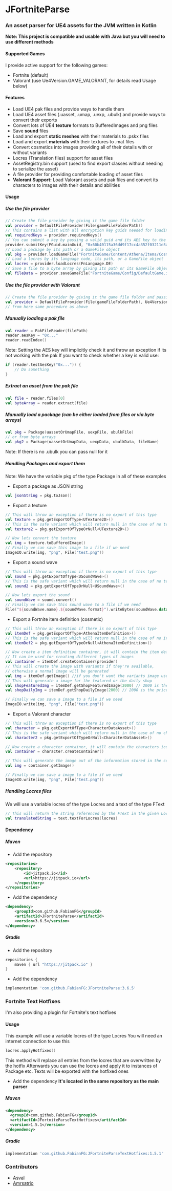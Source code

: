 # JFortniteParse

### An asset parser for UE4 assets for the JVM written in Kotlin

**Note: This project is compatible and usable with Java but you will need to use different methods**
#### Supported Games
I provide active support for the following games:
- Fortnite (default)
- Valorant (use Ue4Version.GAME_VALORANT, for details read Usage below)
#### Features
- Load UE4 pak files and provide ways to handle them
- Load UE4 asset files (.uasset, .umap, .uexp, .ubulk) and provide ways to convert their exports
- Convert lots of UE4 **texture** formats to BufferedImages and png files
- Save **sound** files
- Load and export **static meshes** with their materials to .pskx files
- Load and export **materials** with their textures to .mat files
- Convert cosmetics into images providing all of their details with or without variants
- Locres (Translation files) support for asset files
- AssetRegistry.bin support (used to find export classes without needing to serialize the asset)
- A file provider for providing comfortable loading of asset files
- **Valorant Support:** Load Valorant assets and pak files and convert its characters to images with their details and abilities
#### Usage
##### Use the file provider
```kotlin
// Create the file provider by giving it the game file folder
val provider = DefaultFileProvider(File(gameFileFolderPath))
// This contains a list with all encryption key guids needed for loading the pak files  
val requiredKeys = provider.requiredKeys() 
// You can submit a key by passing a valid guid and its AES key to the submitKey method
provider.submitKey(FGuid.mainGuid, "0x60b40115a36dd9f17cc4a352f03211e3a859ac664fef7e7200930f849fd8a980")  
// Load a package by its path or a GameFile object
val pkg = provider.loadGameFile("FortniteGame/Content/Athena/Items/Cosmetics/Characters/CID_144_Athena_Commando_M_SoccerDudeA.uasset") 
// Load a locres by its language code, its path, or a GameFile object
val locres = provider.loadLocres(FnLanguage.DE)
// Save a file to a byte array by giving its path or its GameFile object
val fileData = provider.saveGameFile("FortniteGame/Config/DefaultGame.ini")
```
##### Use the file provider with Valorant
```kotlin
// Create the file provider by giving it the game file folder and passing Valorant as game
val provider = DefaultFileProvider(File(gameFileFolderPath), Ue4Version.GAME_VALORANT)
// from here same procedure as above
```
##### Manually loading a pak file
```kotlin
val reader = PakFileReader(filePath)  
reader.aesKey = "0x..."  
reader.readIndex()
```
Note: Setting the AES key will implicitly check it and throw an exception if its not working with the pak
If you want to check whether a key is valid use:
```kotlin
if (reader.testAesKey("0x...")) {
    // Do something
}
```
##### Extract an asset from the pak file
```kotlin
val file = reader.files[0]
val byteArray = reader.extract(file)
```
##### Manually load a package (can be either loaded from files or via byte arrays)
```kotlin
val pkg = Package(uassetOrUmapFile, uexpFile, ubulkFile)
// or from byte arrays
val pkg2 = Package(uassetOrUmapData, uexpData, ubulkData, fileName)
```
Note: If there is no .ubulk you can pass null for it

##### Handling Packages and export them
Note: We have the variable pkg of the type Package in all of these examples

- Export a package as JSON string
```kotlin
val jsonString = pkg.toJson()
``` 
- Export a texture
```kotlin
// This will throw an exception if there is no export of this type
val texture = pkg.getExportOfType<UTexture2D>()
// This is the safe variant which will return null in the case of no texture export
val texture2 = pkg.getExportOfTypeOrNull<UTexture2D>()

// Now lets convert the texture
val img = texture.toBufferedImage()
// Finally we can save this image to a file if we need
ImageIO.write(img, "png", File("test.png"))
```
- Export a sound wave
```kotlin
// This will throw an exception if there is no export of this type
val sound = pkg.getExportOfType<USoundWave>()
// This is the safe variant which will return null in the case of no texture export
val sound2 = pkg.getExportOfTypeOrNull<USoundWave>()

// Now lets export the sound
val soundWave = sound.convert()
// Finally we can save this sound wave to a file if we need
File("${soundWave.name}.${soundWave.format}").writeBytes(soundWave.data)
```
- Export a Fortnite item definition (cosmetic)
```kotlin
// This will throw an exception if there is no export of this type
val itemDef = pkg.getExportOfType<AthenaItemDefinition>()
// This is the safe variant which will return null in the case of no item definition export
val itemDef2 = pkg.getExportOfTypeOrNull<AthenaItemDefinition>()

// Now create a item definition container, it will contain the item definitions icons and information
// It can be used for creating different types of images
val container = itemDef.createContainer(provider)
// This will create the image with variants if they're available, 
// otherwise a normal image will be generated
val img = itemDef.getImage() //if you don't want the variants image use itemDef.getImageNoVariants()
// This will generate a image for the featured or the daily shop
val shopFeaturedImg = itemDef.getShopFeaturedImage(2000) // 2000 is the price
val shopDailyImg = itemDef.getShopDailyImage(2000) // 2000 is the price

// Finally we can save a image to a file if we need
ImageIO.write(img, "png", File("test.png"))
```
- Export a Valorant character
```kotlin
// This will throw an exception if there is no export of this type
val character = pkg.getExportOfType<CharacterDataAsset>()
// This is the safe variant which will return null in the case of no character export
val character2 = pkg.getExportOfTypeOrNull<CharacterDataAsset>()

// Now create a character container, it will contain the characters icons and information
val container = character.createContainer()

// This will generate the image out of the information stored in the container
val img = container.getImage()

// Finally we can save a image to a file if we need
ImageIO.write(img, "png", File("test.png"))
```
##### Handling Locres files
We will use a variable locres of the type Locres and a text of the type FText
```kotlin
// This will return the string referenced by the FText in the given Locres
val translatedString = text.textForLocres(locres)
```
#### Dependency
##### Maven
- Add the repository
```xml
<repositories>
	<repository>
		<id>jitpack.io</id>
		<url>https://jitpack.io</url>
	</repository>
</repositories>
```
- Add the dependency
```xml
<dependency>
	<groupId>com.github.FabianFG</groupId>
	<artifactId>JFortniteParse</artifactId>
	<version>3.6.5</version>
</dependency>
```
##### Gradle
- Add the repository
```groovy
repositories {
	maven { url "https://jitpack.io" }
}
```
- Add the dependency
```groovy
implementation 'com.github.FabianFG:JFortniteParse:3.6.5'
```

### Fortnite Text Hotfixes
I'm also providing a plugin for Fortnite's text hotfixes

#### Usage
This example will use a variable locres of the type Locres
You will need an internet connection to use this
```kotlin
locres.applyHotfixes()
```
This method will replace all entries from the locres that are overwritten by the hotfix
Afterwards you can use the locres and apply it to instances of Package etc.
Texts will be exported with the hotfixed ones
- Add the dependency
**It's located in the same repository as the main parser**
##### Maven
```xml
<dependency>
  <groupId>com.github.FabianFG</groupId>
  <artifactId>JFortniteParseTextHotfixes</artifactId>
  <version>1.5.1</version>
</dependency>
```
##### Gradle
```groovy
implementation 'com.github.FabianFG:JFortniteParseTextHotfixes:1.5.1'
```

### Contributors
- [Asval](https://github.com/iAmAsval)
- [Amrsatrio](https://github.com/Amrsatrio)

